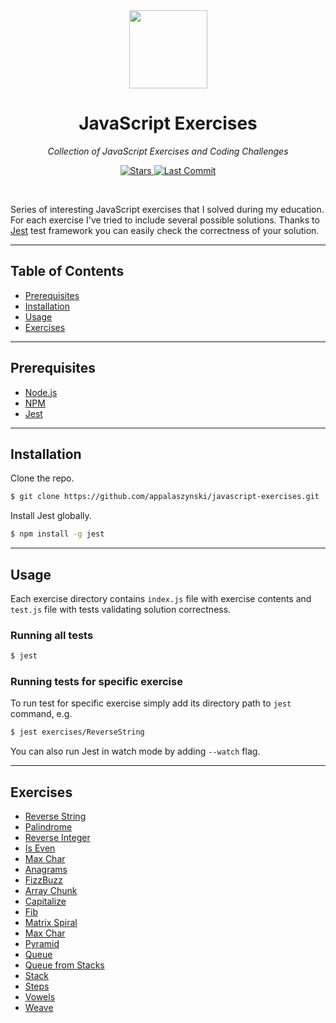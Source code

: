 <div align="center">
  <a href="https://github.com/appalaszynski/javascript-exercises">
    <img src="https://user-images.githubusercontent.com/35331661/42527869-27757618-847a-11e8-92f0-ab671ea0d200.png" height="125px">
  </a>
  <h1>JavaScript Exercises</h1>
  <p>
    <em>Collection of JavaScript Exercises and Coding Challenges</em>
  </p>
  <p>
    <a href="https://github.com/appalaszynski/javascript-exercises/stargazers">
      <img src="https://img.shields.io/github/stars/appalaszynski/javascript-exercises.svg" alt="Stars" /> 
    </a>
    <a href="https://github.com/appalaszynski/javascript-exercises/commits/master">
      <img src="https://img.shields.io/github/last-commit/appalaszynski/javascript-exercises.svg" alt="Last Commit" />
    </a>
  </p>
  <br>
</div>

Series of interesting JavaScript exercises that I solved during my education. For each exercise I've tried to include several possible solutions. Thanks to [Jest](https://facebook.github.io/jest/) test framework you can easily check the correctness of your solution.

---

## Table of Contents

- [Prerequisites](#prerequisites)
- [Installation](#installation)
- [Usage](#usage)
- [Exercises](#exercises)

---

## Prerequisites

* [Node.js](https://nodejs.org)
* [NPM](https://github.com/npm/npm)
* [Jest](https://facebook.github.io/jest/)

---

## Installation

Clone the repo.

```bash
$ git clone https://github.com/appalaszynski/javascript-exercises.git
```

Install Jest globally.

```bash
$ npm install -g jest
```

---

## Usage

Each exercise directory contains `index.js` file with exercise contents and `test.js` file with tests validating solution correctness.

### Running all tests

```bash
$ jest
```

### Running tests for specific exercise

To run test for specific exercise simply add its directory path to `jest` command, e.g.

```bash
$ jest exercises/ReverseString
```

You can also run Jest in watch mode by adding `--watch` flag.

---

## Exercises

- [Reverse String](https://github.com/appalaszynski/javascript-exercises/blob/master/exercises/ReverseString/index.js)
- [Palindrome](https://github.com/appalaszynski/javascript-exercises/blob/master/exercises/Palindrome/index.js)
- [Reverse Integer](https://github.com/appalaszynski/javascript-exercises/blob/master/exercises/ReverseInteger/index.js)
- [Is Even](https://github.com/appalaszynski/javascript-exercises/blob/master/exercises/IsEven/index.js)
- [Max Char](https://github.com/appalaszynski/javascript-exercises/blob/master/exercises/MaxChar/index.js)
- [Anagrams](https://github.com/appalaszynski/javascript-exercises/blob/master/exercises/Anagrams/index.js)
- [FizzBuzz](https://github.com/appalaszynski/javascript-exercises/blob/master/exercises/FizzBuzz/index.js)
- [Array Chunk](https://github.com/appalaszynski/javascript-exercises/blob/master/exercises/ArrayChunk/index.js)
- [Capitalize](https://github.com/appalaszynski/javascript-exercises/blob/master/exercises/Capitalize/index.js)
- [Fib](https://github.com/appalaszynski/javascript-exercises/blob/master/exercises/Fib/index.js)
- [Matrix Spiral](https://github.com/appalaszynski/javascript-exercises/blob/master/exercises/MatrixSpiral/index.js)
- [Max Char](https://github.com/appalaszynski/javascript-exercises/blob/master/exercises/MaxChar/index.js)
- [Pyramid](https://github.com/appalaszynski/javascript-exercises/blob/master/exercises/Pyramid/index.js)
- [Queue](https://github.com/appalaszynski/javascript-exercises/blob/master/exercises/Queue/index.js)
- [Queue from Stacks](https://github.com/appalaszynski/javascript-exercises/blob/master/exercises/QueueFromStacks/index.js)
- [Stack](https://github.com/appalaszynski/javascript-exercises/blob/master/exercises/Stack/index.js)
- [Steps](https://github.com/appalaszynski/javascript-exercises/blob/master/exercises/Steps/index.js)
- [Vowels](https://github.com/appalaszynski/javascript-exercises/blob/master/exercises/Vowels/index.js)
- [Weave](https://github.com/appalaszynski/javascript-exercises/blob/master/exercises/Weave/index.js)


